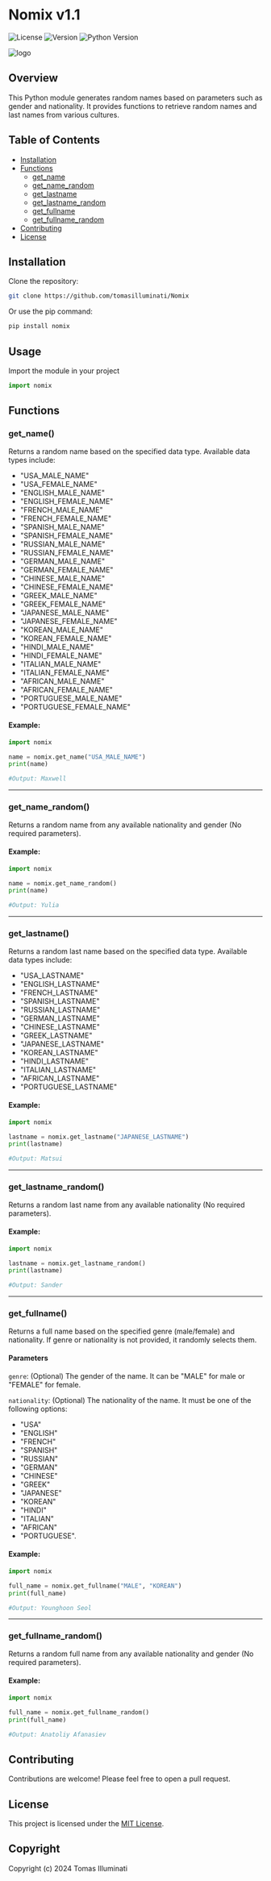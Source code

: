 # Nomix v1.1
![License](https://img.shields.io/badge/license-MIT-red.svg)
![Version](https://img.shields.io/badge/version-1.1-brightgreen)
![Python Version](https://img.shields.io/badge/python-3.11-blue)


![logo](https://github.com/tomasilluminati/Nomix/blob/main/logo/logo.png)

## Overview
This Python module generates random names based on parameters such as gender and nationality. It provides functions to retrieve random names and last names from various cultures.

## Table of Contents
- [Installation](#installation)
- [Functions](#functions)
  - [get_name](#get_name)
  - [get_name_random](#get_name_random)
  - [get_lastname](#get_lastname)
  - [get_lastname_random](#get_lastname_random)
  - [get_fullname](#get_fullname)
  - [get_fullname_random](#get_fullname_random)
- [Contributing](#contributing)
- [License](#license)

## Installation
Clone the repository:

```bash
git clone https://github.com/tomasilluminati/Nomix
```
Or use the pip command:

```bash
pip install nomix 
```

## Usage
Import the module in your project

```python
import nomix 
```

## Functions

### get_name()
Returns a random name based on the specified data type. Available data types include:

- "USA_MALE_NAME"
- "USA_FEMALE_NAME"
- "ENGLISH_MALE_NAME"
- "ENGLISH_FEMALE_NAME"
- "FRENCH_MALE_NAME"
- "FRENCH_FEMALE_NAME"
- "SPANISH_MALE_NAME"
- "SPANISH_FEMALE_NAME"
- "RUSSIAN_MALE_NAME"
- "RUSSIAN_FEMALE_NAME"
- "GERMAN_MALE_NAME"
- "GERMAN_FEMALE_NAME"
- "CHINESE_MALE_NAME"
- "CHINESE_FEMALE_NAME"
- "GREEK_MALE_NAME"
- "GREEK_FEMALE_NAME"
- "JAPANESE_MALE_NAME"
- "JAPANESE_FEMALE_NAME"
- "KOREAN_MALE_NAME"
- "KOREAN_FEMALE_NAME"
- "HINDI_MALE_NAME"
- "HINDI_FEMALE_NAME"
- "ITALIAN_MALE_NAME"
- "ITALIAN_FEMALE_NAME"
- "AFRICAN_MALE_NAME"
- "AFRICAN_FEMALE_NAME"
- "PORTUGUESE_MALE_NAME"
- "PORTUGUESE_FEMALE_NAME"

#### Example:

```python
import nomix 

name = nomix.get_name("USA_MALE_NAME")
print(name)

#Output: Maxwell 
```

------

### get_name_random()
Returns a random name from any available nationality and gender (No required parameters).

#### Example:

```python
import nomix 

name = nomix.get_name_random()
print(name)

#Output: Yulia
```

-----
### get_lastname()
Returns a random last name based on the specified data type. Available data types include:

- "USA_LASTNAME"
- "ENGLISH_LASTNAME"
- "FRENCH_LASTNAME"
- "SPANISH_LASTNAME"
- "RUSSIAN_LASTNAME"
- "GERMAN_LASTNAME"
- "CHINESE_LASTNAME"
- "GREEK_LASTNAME"
- "JAPANESE_LASTNAME"
- "KOREAN_LASTNAME"
- "HINDI_LASTNAME"
- "ITALIAN_LASTNAME"
- "AFRICAN_LASTNAME"
- "PORTUGUESE_LASTNAME"

#### Example:

```python
import nomix 

lastname = nomix.get_lastname("JAPANESE_LASTNAME")
print(lastname)

#Output: Matsui 
```

-----
### get_lastname_random()
Returns a random last name from any available nationality (No required parameters).

#### Example:

```python
import nomix 

lastname = nomix.get_lastname_random()
print(lastname)

#Output: Sander 
```

----
### get_fullname()
Returns a full name based on the specified genre (male/female) and nationality. If genre or nationality is not provided, it randomly selects them.

#### Parameters

`genre`: (Optional) The gender of the name. It can be "MALE" for male or "FEMALE" for female.

`nationality`: (Optional) The nationality of the name. It must be one of the following options:

- "USA"
- "ENGLISH"
- "FRENCH"
- "SPANISH"
- "RUSSIAN"
- "GERMAN"
- "CHINESE"
- "GREEK"
- "JAPANESE"
- "KOREAN"
- "HINDI"
- "ITALIAN"
- "AFRICAN"
- "PORTUGUESE".


#### Example:

```python
import nomix 

full_name = nomix.get_fullname("MALE", "KOREAN")
print(full_name)

#Output: Younghoon Seol
```

-----
### get_fullname_random()
Returns a random full name from any available nationality and gender (No required parameters).

#### Example:

```python
import nomix 

full_name = nomix.get_fullname_random()
print(full_name)

#Output: Anatoliy Afanasiev
```

## Contributing
Contributions are welcome! Please feel free to open a pull request.

## License
This project is licensed under the [MIT License](LICENSE).

## Copyright
Copyright (c) 2024 Tomas Illuminati
